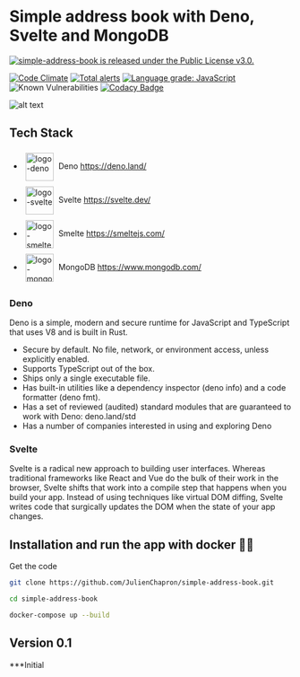 # Simple address book with Deno, Svelte and MongoDB
<a href="https://github.com/JulienChapron/simple-address-book/main/LICENSE">
 <img src="https://img.shields.io/badge/License-GPLv3-blue.svg" alt="simple-address-book is released under the Public License v3.0." />
</a>

[![Code Climate](https://codeclimate.com/github/JulienChapron/simple-address-book/badges/gpa.svg)](https://codeclimate.com/github/JulienChapron/simple-address-book)
[![Total alerts](https://img.shields.io/lgtm/alerts/g/JulienChapron/simple-address-book.svg?logo=lgtm&logoWidth=18)](https://lgtm.com/projects/g/JulienChapron/simple-address-book/alerts/)
[![Language grade: JavaScript](https://img.shields.io/lgtm/grade/javascript/g/JulienChapron/simple-address-book.svg?logo=lgtm&logoWidth=18)](https://lgtm.com/projects/g/JulienChapron/simple-address-book/context:javascript)
![Known Vulnerabilities](https://snyk.io/test/github/JulienChapron/simple-address-book/badge.svg)
[![Codacy Badge](https://app.codacy.com/project/badge/Grade/7a0affbbbb58400f8fc2a77f7429006a)](https://www.codacy.com/gh/JulienChapron/simple-address-book/dashboard?utm_source=github.com&amp;utm_medium=referral&amp;utm_content=JulienChapron/simple-address-book&amp;utm_campaign=Badge_Grade)

![alt text](https://raw.githubusercontent.com/JulienChapron/simple-address-book/master/images/app.gif)

## Tech Stack

*   <img src="https://deno.land/logo.svg" alt="logo-deno" style="margin:5px;vertical-align:middle" height="50"/> Deno <https://deno.land/>
*   <img src="https://pbs.twimg.com/profile_images/1121395911849062400/7exmJEg4.png" style="margin:5px;vertical-align:middle" alt="logo-svelte" height="50"/> Svelte <https://svelte.dev/>
*   <img src="https://smeltejs.com/logo.svg" style="margin:5px;vertical-align:middle" alt="logo-smelte" height="50"/> Smelte <https://smeltejs.com/>
*   <img src="https://www.universitylib.com/wp-content/uploads/2020/11/Mongo-db-logo.png" style="margin:5px;vertical-align:middle" alt="logo-mongoDB" height="50"/> MongoDB <https://www.mongodb.com/>

### Deno

Deno is a simple, modern and secure runtime for JavaScript and TypeScript that uses V8 and is built in Rust.
- Secure by default. No file, network, or environment access, unless explicitly enabled.
- Supports TypeScript out of the box.
- Ships only a single executable file.
- Has built-in utilities like a dependency inspector (deno info) and a code formatter (deno fmt).
- Has a set of reviewed (audited) standard modules that are guaranteed to work with Deno: deno.land/std
- Has a number of companies interested in using and exploring Deno

### Svelte

Svelte is a radical new approach to building user interfaces. Whereas traditional frameworks like React and Vue do the bulk of their work in the browser, Svelte shifts that work into a compile step that happens when you build your app.
Instead of using techniques like virtual DOM diffing, Svelte writes code that surgically updates the DOM when the state of your app changes.


## Installation and run the app with docker 🚀🚀

Get the code

```bash
git clone https://github.com/JulienChapron/simple-address-book.git
```
```bash
cd simple-address-book 
```

```bash
docker-compose up --build 
```

## Version 0.1

***Initial
